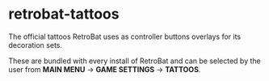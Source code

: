 # retrobat-tattoos

The official tattoos RetroBat uses as controller buttons overlays for its decoration sets.

These are bundled with every install of RetroBat and can be selected by the user from **MAIN MENU** -> **GAME SETTINGS** -> **TATTOOS**.